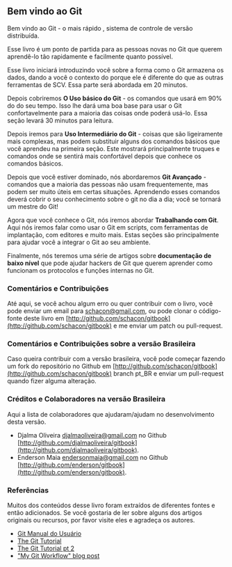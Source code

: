 ﻿## Bem vindo ao Git ##

Bem vindo ao Git - o mais rápido , sistema de controle de versão distribuída.

Esse livro é um ponto de partida para as pessoas novas no Git que querem
aprendê-lo tão rapidamente e facilmente quanto possível.

Esse livro iniciará introduzindo você sobre a forma como o Git armazena os
dados, dando a você o contexto do porque ele é diferente do que as outras
ferramentas de SCV.
Essa parte será abordada em 20 minutos.

Depois cobriremos **O Uso básico do Git** - os comandos que usará em 90% do
do seu tempo. Isso lhe dará uma boa base para usar o Git confortavelmente
para a maioria das coisas onde poderá usá-lo. Essa seção levará 30 minutos
para leitura.

Depois iremos para **Uso Intermediário do Git** - coisas que são ligeiramente
mais complexas, mas podem substituir alguns dos comandos básicos que você
aprendeu na primeira seção. Este mostrará principalmente truques e comandos
onde se sentirá mais confortável depois que conhece os comandos básicos.

Depois que você estiver dominado, nós abordaremos **Git Avançado** - comandos
que a maioria das pessoas não usam frequentemente, mas podem ser muito úteis
em certas situações. Aprendendo esses comandos deverá cobrir o seu
conhecimento sobre o git no dia a dia; você se tornará um mestre do Git!

Agora que você conhece o Git, nós iremos abordar **Trabalhando com Git**. Aqui
nós iremos falar como usar o Git em scripts, com ferramentas de implantação,
com editores e muito mais.
Estas seções são principalmente para ajudar você a integrar o Git ao seu
ambiente.

Finalmente, nós teremos uma série de artigos sobre
**documentação de baixo nível** que pode ajudar hackers de Git que querem
aprender como funcionam os protocolos e funções internas no Git.

### Comentários e Contribuições ###

Até aqui, se você achou algum erro ou quer contribuir com o livro, você
pode enviar um email para [schacon@gmail.com](mailto:schacon@gmail.com), ou
pode clonar o código-fonte deste livro em
[http://github.com/schacon/gitbook](http://github.com/schacon/gitbook) e me
enviar um patch ou pull-request.

### Comentários e Contribuições sobre a versão Brasileira ###

Caso queira contribuir com a versão brasileira, você pode começar fazendo um
fork do repositório no Github em
[http://github.com/schacon/gitbook](http://github.com/schacon/gitbook) branch pt_BR
e enviar um pull-request quando fizer alguma alteração.

### Créditos e Colaboradores na versão Brasileira ###

Aqui a lista de colaboradores que ajudaram/ajudam no desenvolvimento desta versão.  

* Djalma Oliveira [djalmaoliveira@gmail.com](mailto:djalmaoliveira@gmail.com) no Github [http://github.com/djalmaoliveira/gitbook](http://github.com/djalmaoliveira/gitbook).  
* Enderson Maia [endersonmaia@gmail.com](mailto:endersonmaia@gmail.com)  no Github [http://github.com/enderson/gitbook](http://github.com/enderson/gitbook).  


### Referências ###
Muitos dos conteúdos desse livro foram extraídos de diferentes fontes e então
adicionados.
Se você gostaria de ler sobre alguns dos artigos originais ou recursos, por
favor visite eles e agradeça os autores.

* [Git Manual do Usuário](http://www.kernel.org/pub/software/scm/git/docs/user-manual.html)
* [The Git Tutorial](http://www.kernel.org/pub/software/scm/git/docs/gittutorial.html)
* [The Git Tutorial pt 2](http://www.kernel.org/pub/software/scm/git/docs/gittutorial-2.html)
* ["My Git Workflow" blog post](http://osteele.com/archives/2008/05/my-git-workflow)
